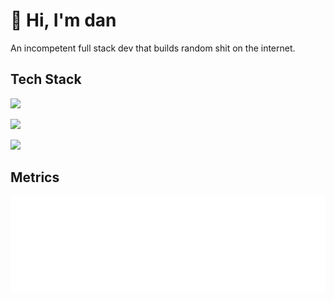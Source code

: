 # 👋 Hi, I'm dan

An incompetent full stack dev that builds random shit on the internet.

## Tech Stack

![](https://skillicons.dev/icons?i=nodejs,js,ts,html,css,lua,go)

![](https://skillicons.dev/icons?i=tailwind,nextjs,svelte,graphql,sentry,prisma)

![](https://skillicons.dev/icons?i=postgres,mysql,mongodb,redis,cassandra)

## Metrics
<picture><img src="/github-metrics.svg" alt="Metrics" draggable="false"></picture>